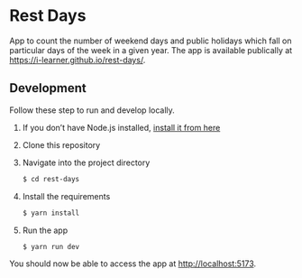 # Rest Days

App to count the number of weekend days and public holidays which fall on
particular days of the week in a given year. The app is available publically 
at https://i-learner.github.io/rest-days/.

## Development

Follow these step to run and develop locally.

1. If you don’t have Node.js installed, [install it from here](https://nodejs.org/en/)

2. Clone this repository

3. Navigate into the project directory

   ```bash
   $ cd rest-days
   ```

4. Install the requirements

   ```bash
   $ yarn install
   ```
   
5. Run the app

   ```bash
   $ yarn run dev
   ```

You should now be able to access the app at [http://localhost:5173](http://localhost:5173).

